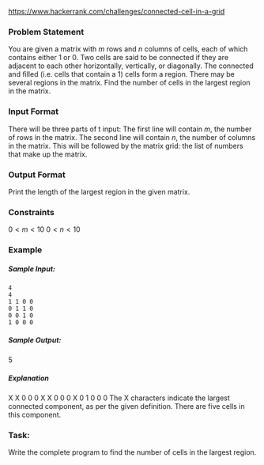https://www.hackerrank.com/challenges/connected-cell-in-a-grid

### Problem Statement

You are given a matrix with $m$ rows and $n$ columns of cells, each of which contains either $1$ or $0$. Two cells are said to be connected if they are adjacent to each other horizontally, vertically, or diagonally. The connected and filled (i.e. cells that contain a $1$) cells form a region. There may be several regions in the matrix. Find the number of cells in the largest region in the matrix.

### Input Format
There will be three parts of t input:
The first line will contain $m$, the number of rows in the matrix.
The second line will contain $n$, the number of columns in the matrix.
This will be followed by the matrix grid: the list of numbers that make up the matrix.

### Output Format
Print the length of the largest region in the given matrix.

### Constraints
$0 \lt m \lt 10$
$0 \lt n \lt 10$

### Example

##### Sample Input:
```
4
4
1 1 0 0
0 1 1 0
0 0 1 0
1 0 0 0
```

##### Sample Output:

5

##### Explanation

X X 0 0
0 X X 0
0 0 X 0
1 0 0 0
The X characters indicate the largest connected component, as per the given definition. There are five cells in this component.

### Task:
Write the complete program to find the number of cells in the largest region.

